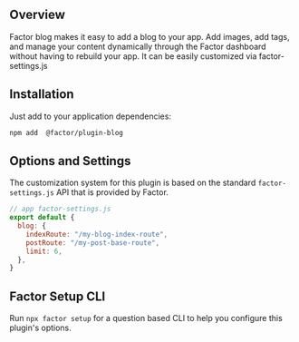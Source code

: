 ## Overview

Factor blog makes it easy to add a blog to your app. Add images, add tags, and manage your content dynamically through the Factor dashboard without having to rebuild your app. It can be easily customized via factor-settings.js

## Installation

Just add to your application dependencies:

```bash
npm add  @factor/plugin-blog
```

## Options and Settings

The customization system for this plugin is based on the standard `factor-settings.js` API that is provided by Factor.

```js
// app factor-settings.js
export default {
  blog: {
    indexRoute: "/my-blog-index-route",
    postRoute: "/my-post-base-route",
    limit: 6,
  },
}
```

## Factor Setup CLI

Run `npx factor setup` for a question based CLI to help you configure this plugin's options.
